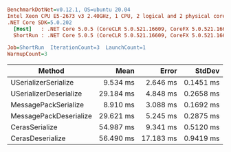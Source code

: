 ``` ini

BenchmarkDotNet=v0.12.1, OS=ubuntu 20.04
Intel Xeon CPU E5-2673 v3 2.40GHz, 1 CPU, 2 logical and 2 physical cores
.NET Core SDK=5.0.202
  [Host]   : .NET Core 5.0.5 (CoreCLR 5.0.521.16609, CoreFX 5.0.521.16609), X64 RyuJIT
  ShortRun : .NET Core 5.0.5 (CoreCLR 5.0.521.16609, CoreFX 5.0.521.16609), X64 RyuJIT

Job=ShortRun  IterationCount=3  LaunchCount=1  
WarmupCount=3  

```
|                 Method |      Mean |     Error |    StdDev |
|----------------------- |----------:|----------:|----------:|
|   USerializerSerialize |  9.534 ms |  2.646 ms | 0.1451 ms |
| USerializerDeserialize | 29.184 ms |  4.848 ms | 0.2658 ms |
|   MessagePackSerialize |  8.910 ms |  3.088 ms | 0.1692 ms |
| MessagePackDeserialize | 29.621 ms |  5.245 ms | 0.2875 ms |
|         CerasSerialize | 54.987 ms |  9.341 ms | 0.5120 ms |
|       CerasDeserialize | 56.490 ms | 17.183 ms | 0.9419 ms |
